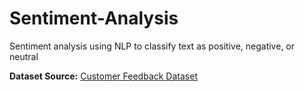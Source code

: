 # Sentiment-Analysis
Sentiment analysis using NLP to classify text as positive, negative, or neutral

**Dataset Source:** [Customer Feedback Dataset](https://www.kaggle.com/datasets/vishweshsalodkar/customer-feedback-dataset)

